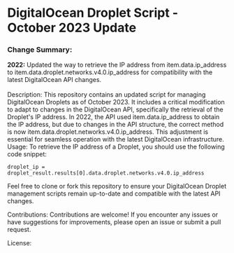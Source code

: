# DigitalOcean Droplet Script - October 2023 Update

### Change Summary:

**2022:** Updated the way to retrieve the IP address from item.data.ip_address to item.data.droplet.networks.v4.0.ip_address for compatibility with the latest DigitalOcean API changes.
<br /><br />
Description:
This repository contains an updated script for managing DigitalOcean Droplets as of October 2023. It includes a critical modification to adapt to changes in the DigitalOcean API, specifically the retrieval of the Droplet's IP address. In 2022, the API used item.data.ip_address to obtain the IP address, but due to changes in the API structure, the correct method is now item.data.droplet.networks.v4.0.ip_address. This adjustment is essential for seamless operation with the latest DigitalOcean infrastructure.
<br />
Usage:
To retrieve the IP address of a Droplet, you should use the following code snippet:
```
droplet_ip = droplet_result.results[0].data.droplet.networks.v4.0.ip_address
```
Feel free to clone or fork this repository to ensure your DigitalOcean Droplet management scripts remain up-to-date and compatible with the latest API changes.

Contributions:
Contributions are welcome! If you encounter any issues or have suggestions for improvements, please open an issue or submit a pull request.

License:
